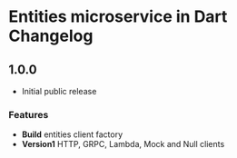 # Entities microservice in Dart Changelog

## 1.0.0

- Initial public release

### Features
* **Build** entities client factory
* **Version1** HTTP, GRPC, Lambda, Mock and Null clients
